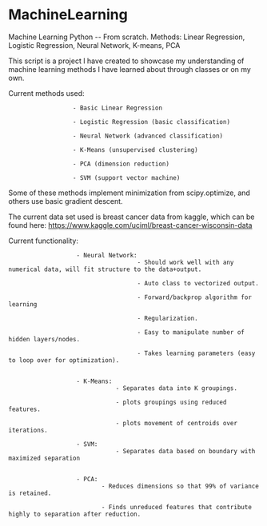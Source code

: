 # MachineLearning
Machine Learning Python -- From scratch. Methods: Linear Regression, Logistic Regression, Neural Network, K-means, PCA

This script is a project I have created to showcase my understanding of machine learning methods I have learned about
through classes or on my own.

Current methods used:

                      - Basic Linear Regression
                      
                      - Logistic Regression (basic classification)
                      
                      - Neural Network (advanced classification)
                      
                      - K-Means (unsupervised clustering)
                      
                      - PCA (dimension reduction)
                      
                      - SVM (support vector machine)
                      
Some of these methods implement minimization from scipy.optimize, and others use basic gradient descent.
                   
The current data set used is breast cancer data from kaggle, which can be found here: https://www.kaggle.com/uciml/breast-cancer-wisconsin-data

Current functionality:

                       - Neural Network:
                                        - Should work well with any numerical data, will fit structure to the data+output.
                                        
                                        - Auto class to vectorized output.
                                        
                                        - Forward/backprop algorithm for learning
                                        
                                        - Regularization.
                                        
                                        - Easy to manipulate number of hidden layers/nodes.
                                        
                                        - Takes learning parameters (easy to loop over for optimization).
                                  
                                        
                       - K-Means:
                                  - Separates data into K groupings.
                                  
                                  - plots groupings using reduced features.
                                  
                                  - plots movement of centroids over iterations.
                                  
                       - SVM:
                                  - Separates data based on boundary with maximized separation
        
                                  
                       - PCA:
                              - Reduces dimensions so that 99% of variance is retained.
                              
                              - Finds unreduced features that contribute highly to separation after reduction.
                              
